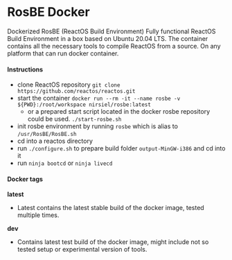 RosBE Docker
=================================
Dockerized RosBE (ReactOS Build Environment) Fully functional ReactOS Build Environment in a box based on Ubuntu 20.04 LTS. The container contains all the necessary tools to compile ReactOS from a source. On any platform that can run docker container.

#### Instructions
- clone ReactOS repository ``git clone https://github.com/reactos/reactos.git``
- start the container ``docker run --rm -it --name rosbe -v ${PWD}:/root/workspace nirsiel/rosbe:latest``
    -   or a prepared start script located in the docker rosbe repository could be used. ``./start-rosbe.sh``
- init rosbe environment by running ``rosbe`` which is alias to ``/usr/RosBE/RosBE.sh``
- cd into a reactos directory
- run ``./configure.sh`` to prepare build folder ``output-MinGW-i386`` and cd into it
- run ``ninja bootcd`` or ``ninja livecd``

#### Docker tags
**latest**
  - Latest contains the latest stable build of the docker image, tested multiple times.
  
**dev**
  - Contains latest test build of the docker image, might include not so tested setup or experimental version of tools.